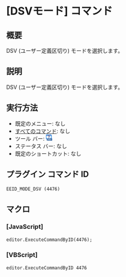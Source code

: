 # \[DSVモード\] コマンド

## 概要

DSV (ユーザー定義区切り) モードを選択します。

## 説明

DSV (ユーザー定義区切り) モードを選択します。

## 実行方法

- 既定のメニュー: なし
- [すべてのコマンド](../../glossary/allcommands): なし
- ツール バー: ![](../../images/dsv.png)
- ステータス バー: なし
- 既定のショートカット: なし

## プラグイン コマンド ID

```
EEID_MODE_DSV (4476)
```

## マクロ

### \[JavaScript\]

```
editor.ExecuteCommandByID(4476);
```

### \[VBScript\]

```
editor.ExecuteCommandByID 4476
```
